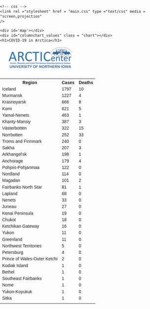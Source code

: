 <!DOCTYPE html>
<html>
<head>
<meta charset=utf-8 />
<title>Perceptual Scaling</title>
<meta name='viewport' content='initial-scale=1,maximum-scale=1,user-scalable=no' />
<link rel="stylesheet" href="https://d19vzq90twjlae.cloudfront.net/leaflet/v0.7.7/leaflet.css" />
    
<style>
  body { margin:0; padding:0; font-family: sans-serif; }
  #map { position:absolute; top:0; bottom:0;left: 400px; width:870px; height: 65%; }
    h1 { position: absolute;left:700px; top: 5px; padding: 8px 2%; margin: 0; background: rgb(255,0,0); box-shadow: 0 0 15px rgba(0,0,0,0.2); border-radius: 3px; color: whitesmoke; font-weight: normal; font-size: 1.4em; } 
 table { width: 400px; left: 4px; }

  
</style>
    
    
    <!-- css -->
    <link rel ="stylesheet" href = "main.css" type ="text/css" media = "screen,projection"
    />
    
</head>
<body>
 	
    
	
    <div id='map'></div>
    <div id="columnchart_values" class = "chart"></div>
    <h1>COVID-19 in Arctica</h1>
    


<script src="https://code.jquery.com/jquery-2.1.4.min.js"></script>
<script src="https://d19vzq90twjlae.cloudfront.net/leaflet/v0.7.7/leaflet.js"></script>
<script src="data.geojson"></script>
<script src="Arctctic.geojson"></script>
<script type="text/javascript" src="https://www.gstatic.com/charts/loader.js"></script>

<script>

    var map = L.map('map', {
        center: [72.941873, -2.530650],
        zoom: 2
    });
    
    L.tileLayer('http://{s}.tiles.wmflabs.org/bw-mapnik/{z}/{x}/{y}.png', {
        maxZoom: 18,
        attribution: '&copy; <a href="http://www.openstreetmap.org/copyright">OpenStreetMap</a>'
    }).addTo(map);
    

    
     L.geoJson(Arctic_data, {
          style: {
            weight: 1,
        	color: "#706f6e",
        	opacity: 1,
        	fillOpacity: 0
            
        }
         
        
    }).addTo(map);
    
    
    
    
    // you need to know what the min value is, 
    // calculated at runtime or prior
    var minValue = 100;
    
    //  minimum desired radius size of circles
    var minRadius = 8; 
    
    
    
    
    geojsonLayer = L.geoJson(data, {
        pointToLayer: function(feature, ll){
            return L.circleMarker(ll, {
                color: '#FF0000',
                opacity: 1,
                weight: 2,
                fillColor: '#FF0000',
                fillOpacity: .6,
                //radius: 10
                radius: calcRadius(feature.properties.Cases)
             
             
            });
        },
        
        onEachFeature: function (feature, layer) {
            var popupText =
        		"<b>Region: </b>" + feature.properties.Region +
        		"<br><b>Cases: </b>: " + feature.properties.Cases +
        		"<br><b>Deaths: </b>: " + feature.properties.Deaths
        	
        	layer.bindPopup(popupText);
        }
    });

	map.addLayer(geojsonLayer);
    
    function calcRadius(val) {
        
        return 1.0083 * Math.pow(val/minValue,.25) * minRadius;  
        
    }
    
</script>



<script type="text/javascript" src="https://www.gstatic.com/charts/loader.js"></script>
  <script type="text/javascript">
    google.charts.load("current", {packages:['corechart']});
    google.charts.setOnLoadCallback(drawChart);
    function drawChart() {
      var data = google.visualization.arrayToDataTable([
        ["Element", "Density", { role: "style" } ],
        ["Russia", 3921, "#F08080"],
        ["Iceland", 1797, "#F08080"],
        ["Sweden", 574, "#F08080"],
        ["United States", 574, "#F08080"],
        ["Finland", 190, "#F08080"],
        ["Norway", 114, "#F08080"],
        ["Canada", 16, "#F08080"],
        ["Greenland", 11, "#F08080"]
      ]);

      var view = new google.visualization.DataView(data);
      view.setColumns([0, 1,
                       { calc: "stringify",
                         sourceColumn: 1,
                         type: "string",
                         role: "annotation" },
                       2]);

      var options = {
        title: "COVID-19 Cases by Countries",
        width: 600,
        height: 220,
        bar: {groupWidth: "95%"},
        legend: { position: "none" },
      };
      var chart = new google.visualization.ColumnChart(document.getElementById("columnchart_values"));
      chart.draw(view, options);
  }
  </script>

<img src="Arctic_center.png" class = "img">

<table>
<tr><th>Region</th><th>Cases</th><th>Deaths</th></tr>
<tr><td>Iceland</td><td>1797</td><td>10</td></tr>
<tr><td>Murmansk</td><td>1227</td><td>4</td></tr>
<tr><td>Krasnoyarsk</td><td>666</td><td>8</td></tr>
<tr><td>Komi</td><td>621</td><td>5</td></tr>
<tr><td>Yamal-Nenets</td><td>463</td><td>1</td></tr>
<tr><td>Khanty-Mansiy</td><td>387</td><td>3</td></tr>
<tr><td>Västerbotten</td><td>322</td><td>15</td></tr>
<tr><td>Norrbotten</td><td>252</td><td>33</td></tr>
<tr><td>Troms and Finnmark</td><td>240</td><td>0</td></tr>
<tr><td>Sakha</td><td>207</td><td>3</td></tr>
<tr><td>Arkhangel'sk</td><td>198</td><td>1</td></tr>
<tr><td>Anchorage</td><td>179</td><td>4</td></tr>
<tr><td>Pohjois-Pohjanmaa</td><td>122</td><td>0</td></tr>
<tr><td>Nordland</td><td>114</td><td>0</td></tr>
<tr><td>Magadan</td><td>101</td><td>2</td></tr>
<tr><td>Fairbanks North Star</td><td>81</td><td>1</td></tr>
<tr><td>Lapland</td><td>68</td><td>0</td></tr>
<tr><td>Nenets</td><td>33</td><td>0</td></tr>
<tr><td>Juneau</td><td>27</td><td>0</td></tr>
<tr><td>Kenai Peninsula</td><td>19</td><td>0</td></tr>
<tr><td>Chukot</td><td>18</td><td>0</td></tr>
<tr><td>Ketchikan Gateway</td><td>16</td><td>0</td></tr>
<tr><td>Yukon</td><td>11</td><td>0</td></tr>
<tr><td>Greenland</td><td>11</td><td>0</td></tr>
<tr><td>Northwest Territories</td><td>5</td><td>0</td></tr>
<tr><td>Petersburg</td><td>4</td><td>0</td></tr>
<tr><td>Prince of Wales-Outer Ketchi</td><td>2</td><td>0</td></tr>
<tr><td>Kodiak Island</td><td>1</td><td>0</td></tr>
<tr><td>Bethel</td><td>1</td><td>0</td></tr>
<tr><td>Southeast Fairbanks</td><td>1</td><td>0</td></tr>
<tr><td>Nome</td><td>1</td><td>0</td></tr>
<tr><td>Yukon-Koyukuk</td><td>1</td><td>0</td></tr>
<tr><td>Sitka</td><td>1</td><td>0</td></tr>
<tr><td></td></tr>
</table>


</body>
</html>
